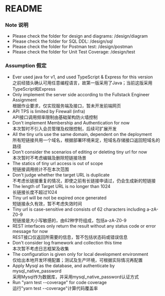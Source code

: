 # README

### Note 说明
* Please check the folder for design and diagrams: /design/diagram
* Please check the folder for SQL DDL: /design/sql
* Please check the folder for Postman test: /design/postman
* Please check the folder for Unit Test Coverage: /design/test


### Assumption 假定
* Ever used java for v1, and used TypeScript & Express for this version\
  之前经猎头确认可用任意编程语言，故第一版采用了Java；当前这版采用TypeScript和Express
* Only implement the server side according to the Fullstack Engineer Assignment\
  根据作业要求，仅实现服务端及接口，暂未开发前端网页
* API TPS is limited by Firewall (infra)\
  API接口调用频率限制由基础架构防火墙控制
* Don't implement Membership and Authentication for now\
  本次暂时不引入会员管理及权限控制，后续可扩展开发
* All the tiny urls use the same domain, dependent on the deployment\
  所有短链接共用一个域名，根据部署环境来定，短域名存储接口返回短域名的路径
* Don't consider the scenarios of editing or deleting tiny url for now\
  本次暂时不考虑编辑及删除短链接场景
* The statics of tiny url access is out of scope\
  短链接调用统计不在本次范围
* Don't judge whether the target URL is duplicate\
  不考虑长链接重复的情况，即使之前有长链接申请过，仍会生成新的短链接
* The length of Target URL is no longer than 1024\
  长链接长度不超过1024
* Tiny url will be not be expired once generated\
  短链接永久有效，暂不考虑失效时间
* Tiny url is case-sensitive and consists of 62 characters including a-zA-Z0-9\
  短链接是大小写敏感的，由62种字符组成，包括a-zA-Z0-9
* REST interfaces only return the result without any status code or error message for now\
  REST接口仅返回所需要的信息，暂不包括状态码或错误信息
* Don't consider log framework and collection this time\
  本次暂不考虑日志框架及收集
* The configuration is given only for local development environment\
  仅给出本地开发环境配置；测试及生产环境，可根据实际情况再配置
* Apply Mysql as the database, and authenticate by mysql_native_password\
  采用Mysql作为数据库，并采用mysql_native_password认证方式
* Run "yarn test --coverage" for code coverage\
  运行"yarn test --coverage"计算代码覆盖率